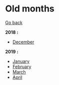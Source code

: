# Old months

[Go back](../README.md)

**2018 :**

- [December](../2018/12.md)

**2019 :**

- [January](../2019/01.md)
- [February](../2019/02.md)
- [March](../2019/03.md)
- [April](../2019/04.md)